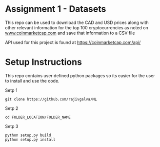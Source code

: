 # Assignment 1 - Datasets
This repo can be used to download the CAD and USD prices along with other relevant information for the top 100 cryptocurrencies as noted on www.coinmarketcap.com and save that information to a CSV file

API used for this project is found at https://coinmarketcap.com/api/

# Setup Instructions

This repo contains user defined python packages so its easier for the user to install and use the code.

Setp 1
```
git clone https://github.com/rajivgalva/ML
```
Setp 2
```
cd FOLDER_LOCATION/FOLDER_NAME
```
Setp 3
```
python setup.py build
python setup.py install
```
